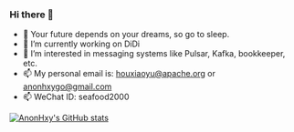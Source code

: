 ### Hi there 👋

<!--
**AnonHxy/AnonHxy** is a ✨ _special_ ✨ repository because its `README.md` (this file) appears on your GitHub profile.

Here are some ideas to get you started:

- 🔭 I’m currently working on ...
- 🌱 I’m currently learning ...
- 👯 I’m looking to collaborate on ...
- 🤔 I’m looking for help with ...
-  Ask me about ...
- 📫 How to reach me: ...
- 😄 Pronouns: ...
- ⚡ Fun fact: ...
-->
- 💬 Your future depends on your dreams, so go to sleep.
- 🔭 I’m currently working on DiDi
- 👯 I’m interested in messaging systems like Pulsar, Kafka, bookkeeper, etc.
- 📫 My personal email is: houxiaoyu@apache.org or anonhxygo@gmail.com
- 📫 WeChat ID: seafood2000

[![AnonHxy's GitHub stats](https://github-readme-stats.vercel.app/api?username=AnonHxy&theme=github_dark&show_icons=true)](https://github.com/anuraghazra/github-readme-stats)
